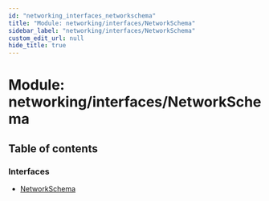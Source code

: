 ```yaml
---
id: "networking_interfaces_networkschema"
title: "Module: networking/interfaces/NetworkSchema"
sidebar_label: "networking/interfaces/NetworkSchema"
custom_edit_url: null
hide_title: true
---
```


# Module: networking/interfaces/NetworkSchema

## Table of contents

### Interfaces

- [NetworkSchema](../interfaces/networking_interfaces_networkschema.networkschema.md)

